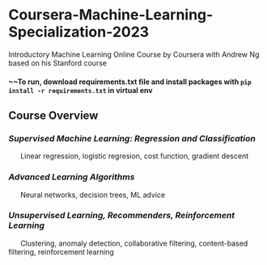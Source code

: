 # Coursera-Machine-Learning-Specialization-2023
Introductory Machine Learning Online Course by Coursera with Andrew Ng based on his Stanford course

#### \~~To run, download requirements.txt file and install packages with ```pip install -r requirements.txt``` in virtual env

## Course Overview
### **___Supervised Machine Learning: Regression and Classification___**
&nbsp;&nbsp;&nbsp;&nbsp;&nbsp;&nbsp;Linear regression, logistic regresion, cost function, gradient descent
### **___Advanced Learning Algorithms___**
&nbsp;&nbsp;&nbsp;&nbsp;&nbsp;&nbsp;Neural networks, decision trees, ML advice
### **___Unsupervised Learning, Recommenders, Reinforcement Learning___**
&nbsp;&nbsp;&nbsp;&nbsp;&nbsp;&nbsp;Clustering, anomaly detection, collaborative filtering, content-based filtering, reinforcement learning
